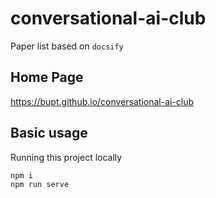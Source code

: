 # conversational-ai-club

Paper list based on `docsify`

## Home Page

<https://bupt.github.io/conversational-ai-club>

## Basic usage

Running this project locally

``` js
npm i
npm run serve
```
